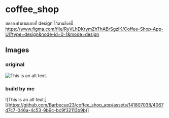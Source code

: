 # coffee_shop

ทดลองทำตามแบบที่ design ไว้ตามลิงค์นี้ https://www.figma.com/file/RyVLhDKrymZhThABrSgzIK/Coffee-Shop-App-UI?type=design&node-id=0-1&mode=design




## Images

<h3> original </h3>

![This is an alt text.](https://github.com/Barbecue23/coffee_shop_app/assets/141807038/6266f044-3c32-4569-bd33-860d7994b405)

<h3> build by me </h3>

![This is an alt text.][(https://github.com/Barbecue23/coffee_shop_app/assets/141807038/4067d7c7-046a-4c53-9b9c-bc9f32113b9b)]

